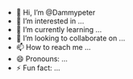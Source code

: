 - 👋 Hi, I’m @Dammypeter
- 👀 I’m interested in ...
- 🌱 I’m currently learning ...
- 💞️ I’m looking to collaborate on ...
- 📫 How to reach me ...
- 😄 Pronouns: ...
- ⚡ Fun fact: ...

<!---
Dammypeter/Dammypeter is a ✨ special ✨ repository because its `README.md` (this file) appears on your GitHub profile.
You can click the Preview link to take a look at your changes.
--->
